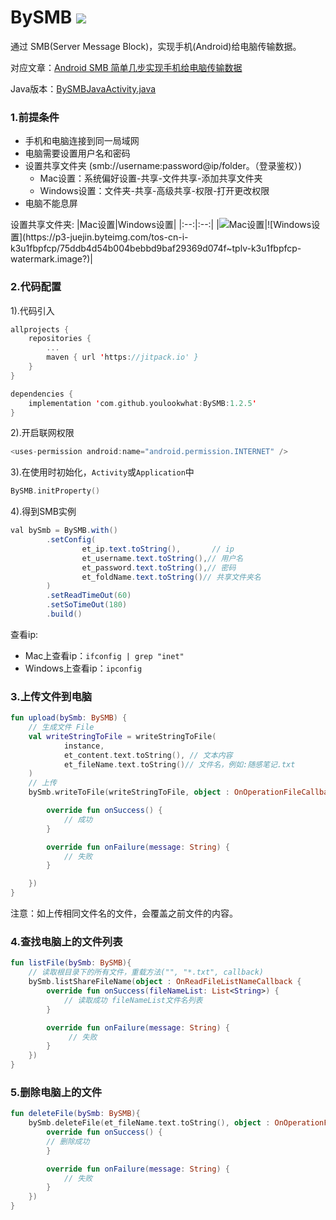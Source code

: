 # BySMB [![](https://jitpack.io/v/youlookwhat/BySMB.svg)](https://jitpack.io/#youlookwhat/BySMB)

通过 SMB(Server Message Block)，实现手机(Android)给电脑传输数据。

对应文章：[Android SMB 简单几步实现手机给电脑传输数据](https://juejin.cn/post/7022879681892319239)

Java版本：[BySMBJavaActivity.java](https://github.com/youlookwhat/BySMB/blob/main/app/src/main/java/me/jingbin/smb/demo/BySMBJavaActivity.java)

### 1.前提条件
- 手机和电脑连接到同一局域网
- 电脑需要设置用户名和密码
- 设置共享文件夹 (smb://username:password@ip/folder。（登录鉴权）)
    -  Mac设置：系统偏好设置-共享-文件共享-添加共享文件夹
    -  Windows设置：文件夹-共享-高级共享-权限-打开更改权限
 - 电脑不能息屏

设置共享文件夹:
|Mac设置|Windows设置|
|:--:|:--:|
|![Mac设置](https://p3-juejin.byteimg.com/tos-cn-i-k3u1fbpfcp/dd8cfa02704f4317b9eaad08662a941f~tplv-k3u1fbpfcp-watermark.image?)|![Windows设置](https://p3-juejin.byteimg.com/tos-cn-i-k3u1fbpfcp/75ddb4d54b004bebbd9baf29369d074f~tplv-k3u1fbpfcp-watermark.image?)|

### 2.代码配置

1).代码引入
```kotlin
allprojects {
	repositories {
		...
		maven { url 'https://jitpack.io' }
	}
}

dependencies {
    implementation 'com.github.youlookwhat:BySMB:1.2.5'
}
```
2).开启联网权限
```kotlin
<uses-permission android:name="android.permission.INTERNET" />
```

3).在使用时初始化，`Activity`或`Application`中
``` kotlin
BySMB.initProperty()
```
4).得到SMB实例
``` java
val bySmb = BySMB.with()
        .setConfig(
                et_ip.text.toString(),       // ip
                et_username.text.toString(),// 用户名
                et_password.text.toString(),// 密码
                et_foldName.text.toString()// 共享文件夹名
        )
        .setReadTimeOut(60)
        .setSoTimeOut(180)
        .build()
```

查看ip:
 - Mac上查看ip：`ifconfig | grep "inet"`
 - Windows上查看ip：`ipconfig`

### 3.上传文件到电脑
```kotlin
fun upload(bySmb: BySMB) {
    // 生成文件 File
    val writeStringToFile = writeStringToFile(
            instance,
            et_content.text.toString(), // 文本内容
            et_fileName.text.toString()// 文件名，例如:随感笔记.txt
    )
    // 上传
    bySmb.writeToFile(writeStringToFile, object : OnOperationFileCallback {

        override fun onSuccess() {
            // 成功
        }

        override fun onFailure(message: String) {
            // 失败
        }

    })
}
```

注意：如上传相同文件名的文件，会覆盖之前文件的内容。

### 4.查找电脑上的文件列表
```kotlin
fun listFile(bySmb: BySMB){
    // 读取根目录下的所有文件，重载方法("", "*.txt", callback)
    bySmb.listShareFileName(object : OnReadFileListNameCallback {
        override fun onSuccess(fileNameList: List<String>) {
            // 读取成功 fileNameList文件名列表
        }

        override fun onFailure(message: String) {
             // 失败
        }
    })
}
```

### 5.删除电脑上的文件
```kotlin
fun deleteFile(bySmb: BySMB){
    bySmb.deleteFile(et_fileName.text.toString(), object : OnOperationFileCallback {
        override fun onSuccess() {
	    // 删除成功
        }

        override fun onFailure(message: String) {
            // 失败
        }
    })
}
```

